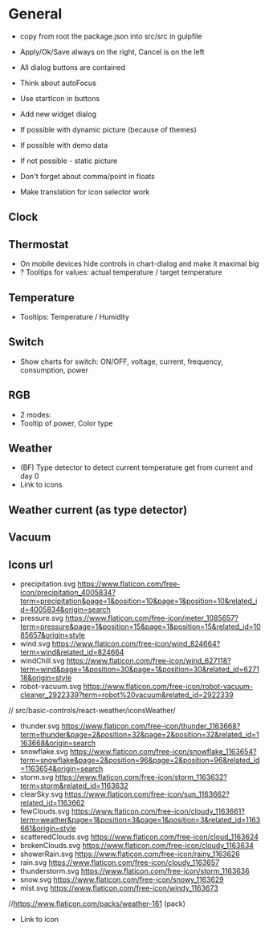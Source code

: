 # General
- copy from root the package.json into src/src in gulpfile
- Apply/Ok/Save always on the right, Cancel is on the left
- All dialog buttons are contained
- Think about autoFocus
- Use startIcon in buttons

- Add new widget dialog
 - If possible with dynamic picture (because of themes)
 - If possible with demo data
 - If not possible - static picture

- Don't forget about comma/point in floats

- Make translation for icon selector work

<!-- - All dialog transparent panles must have more decent(opacity) border -->

<!-- - Collect all IDs and give it in "objs" as array -->

## Clock

## Thermostat
- On mobile devices hide controls in chart-dialog and make it maximal big
- ? Tooltips for values: actual temperature / target temperature

## Temperature
- Tooltips: Temperature / Humidity

## Switch
- Show charts for switch: ON/OFF, voltage, current, frequency, consumption, power

## RGB
- 2 modes:
- Tooltip of power, Color type

## Weather
- (BF) Type detector to detect current temperature get from current and day 0
- Link to icons

## Weather current (as type detector)

## Vacuum

## Icons url
 - precipitation.svg https://www.flaticon.com/free-icon/precipitation_4005834?term=precipitation&page=1&position=10&page=1&position=10&related_id=4005834&origin=search
 - pressure.svg https://www.flaticon.com/free-icon/meter_1085657?term=pressure&page=1&position=15&page=1&position=15&related_id=1085657&origin=style
 - wind.svg https://www.flaticon.com/free-icon/wind_824664?term=wind&related_id=824664
 - windChill.svg https://www.flaticon.com/free-icon/wind_627118?term=wind&page=1&position=30&page=1&position=30&related_id=627118&origin=style
 - robot-vacuum.svg https://www.flaticon.com/free-icon/robot-vacuum-cleaner_2922339?term=robot%20vacuum&related_id=2922339


 //   src/basic-controls/react-weather/iconsWeather/


 - thunder.svg https://www.flaticon.com/free-icon/thunder_1163668?term=thunder&page=2&position=32&page=2&position=32&related_id=1163668&origin=search
 - snowflake.svg https://www.flaticon.com/free-icon/snowflake_1163654?term=snowflake&page=2&position=96&page=2&position=96&related_id=1163654&origin=search
 - storm.svg https://www.flaticon.com/free-icon/storm_1163632?term=storm&related_id=1163632
 - clearSky.svg https://www.flaticon.com/free-icon/sun_1163662?related_id=1163662
 - fewClouds.svg https://www.flaticon.com/free-icon/cloudy_1163661?term=weather&page=1&position=3&page=1&position=3&related_id=1163661&origin=style
 - scatteredClouds.svg https://www.flaticon.com/free-icon/cloud_1163624
 - brokenClouds.svg https://www.flaticon.com/free-icon/cloudy_1163634
 - showerRain.svg https://www.flaticon.com/free-icon/rainy_1163626
 - rain.svg https://www.flaticon.com/free-icon/cloudy_1163657
 - thunderstorm.svg https://www.flaticon.com/free-icon/storm_1163636
 - snow.svg https://www.flaticon.com/free-icon/snowy_1163629
 - mist.svg https://www.flaticon.com/free-icon/windy_1163673

 //https://www.flaticon.com/packs/weather-161 (pack)
 
- Link to icon
